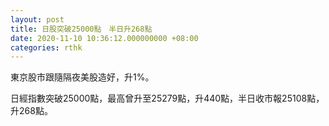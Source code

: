 ```yaml
---
layout: post
title: 日股突破25000點　半日升268點
date: 2020-11-10 10:36:12.000000000 +08:00
categories: rthk
---
```


東京股市跟隨隔夜美股造好，升1%。

日經指數突破25000點，最高曾升至25279點，升440點，半日收市報25108點，升268點。

